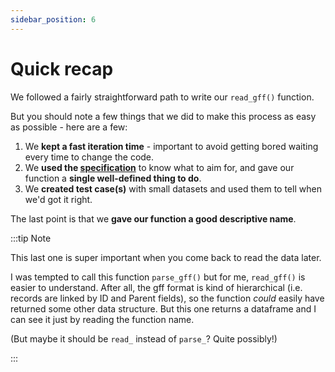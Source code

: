 ```yaml
---
sidebar_position: 6
---
```


# Quick recap

We followed a fairly straightforward path to write our `read_gff()` function. 

But you should note a few things that we did to make this process as easy as possible - here are a few:

1. We **kept a fast iteration time** - important to avoid getting bored waiting every time to change the code.
2. We **used the [specification](https://m.ensembl.org/info/website/upload/gff3.html)** to know what to aim for, and gave our function a **single well-defined thing to do**.
3. We **created test case(s)** with small datasets and used them to tell when we'd got it right.

The last point is that we **gave our function a good descriptive name**.  

:::tip Note

This last one is super important when you come back to read the data later.  

I was tempted to call this function `parse_gff()` but for me, `read_gff()` is easier to understand. After
all, the gff format is kind of hierarchical (i.e. records are linked by ID and Parent fields), so the function *could*
easily have returned some other data structure.  But this one returns a dataframe and I can see it just by reading the
function name.

(But maybe it should be `read_` instead of `parse_`?  Quite possibly!)

:::